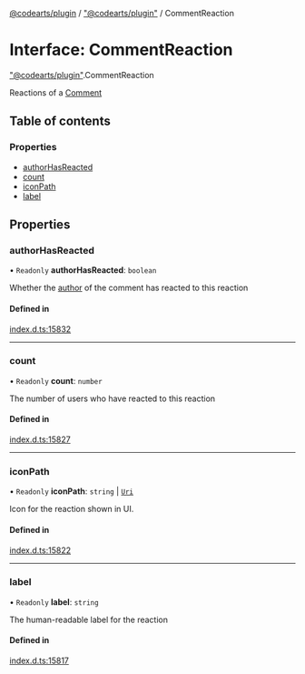 [@codearts/plugin](../README.md) / ["@codearts/plugin"](../modules/_codearts_plugin_.md) / CommentReaction

# Interface: CommentReaction

["@codearts/plugin"](../modules/_codearts_plugin_.md).CommentReaction

Reactions of a [Comment](codearts_plugin_.Comment.md)

## Table of contents

### Properties

- [authorHasReacted](codearts_plugin_.CommentReaction.md#authorhasreacted)
- [count](codearts_plugin_.CommentReaction.md#count)
- [iconPath](codearts_plugin_.CommentReaction.md#iconpath)
- [label](codearts_plugin_.CommentReaction.md#label)

## Properties

### authorHasReacted

• `Readonly` **authorHasReacted**: `boolean`

Whether the [author](codearts_plugin_.CommentAuthorInformation.md) of the comment has reacted to this reaction

#### Defined in

[index.d.ts:15832](https://github.com/xyz-fish/cloudide-plugin-api/blob/9927cd6/index.d.ts#L15832)

___

### count

• `Readonly` **count**: `number`

The number of users who have reacted to this reaction

#### Defined in

[index.d.ts:15827](https://github.com/xyz-fish/cloudide-plugin-api/blob/9927cd6/index.d.ts#L15827)

___

### iconPath

• `Readonly` **iconPath**: `string` \| [`Uri`](../classes/codearts_plugin_.Uri.md)

Icon for the reaction shown in UI.

#### Defined in

[index.d.ts:15822](https://github.com/xyz-fish/cloudide-plugin-api/blob/9927cd6/index.d.ts#L15822)

___

### label

• `Readonly` **label**: `string`

The human-readable label for the reaction

#### Defined in

[index.d.ts:15817](https://github.com/xyz-fish/cloudide-plugin-api/blob/9927cd6/index.d.ts#L15817)
